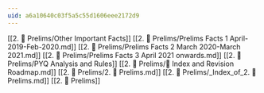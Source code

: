```yaml
---
uid: a6a10640c03f5a5c55d1606eee2172d9
---
```


[[2. 📔 Prelims/Other Important Facts]]
[[2. 📔 Prelims/Prelims Facts 1 April-2019-Feb-2020.md]]
[[2. 📔 Prelims/Prelims Facts 2 March 2020-March 2021.md]]
[[2. 📔 Prelims/Prelims Facts 3 April 2021 onwards.md]]
[[2. 📔 Prelims/PYQ  Analysis and Rules]]
[[2. 📔 Prelims/📑 Index and Revision Roadmap.md]]
[[2. 📔 Prelims/2. 📔 Prelims.md]]
[[2. 📔 Prelims/_Index_of_2. 📔 Prelims.md]]
[[2. 📔 Prelims]]